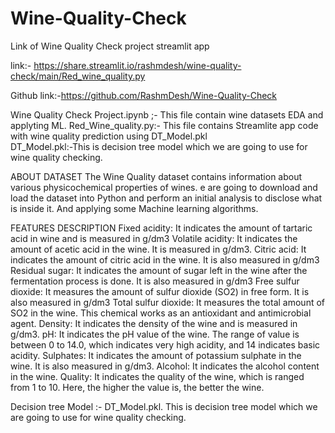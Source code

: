 # Wine-Quality-Check
Link of Wine Quality Check project streamlit app

link:- https://share.streamlit.io/rashmdesh/wine-quality-check/main/Red_wine_quality.py

Github link:-https://github.com/RashmDesh/Wine-Quality-Check

Wine Quality Check Project.ipynb ;- This file contain wine datasets EDA and applyting  ML. 
Red_Wine_quality.py:-   This file contains Streamlite app code with  wine quality prediction using DT_Model.pkl  
DT_Model.pkl:-This is decision tree model which we are going to use for wine quality checking.


ABOUT DATASET
The Wine Quality dataset contains information about various physicochemical properties of wines. e are going to download and load the dataset into Python and perform an initial analysis to disclose what is inside it. And applying some Machine learning algorithms.

FEATURES DESCRIPTION
Fixed acidity: It indicates the amount of tartaric acid in wine and is measured in g/dm3
Volatile acidity: It indicates the amount of acetic acid in the wine. It is measured in g/dm3.
Citric acid: It indicates the amount of citric acid in the wine. It is also measured in g/dm3
Residual sugar: It indicates the amount of sugar left in the wine after the fermentation process is done. It is also measured in g/dm3
Free sulfur dioxide: It measures the amount of sulfur dioxide (SO2) in free form. It is also measured in g/dm3
Total sulfur dioxide: It measures the total amount of SO2 in the wine. This chemical works as an antioxidant and antimicrobial agent.
Density: It indicates the density of the wine and is measured in g/dm3.
pH: It indicates the pH value of the wine. The range of value is between 0 to 14.0, which indicates very high acidity, and 14 indicates basic acidity.
Sulphates: It indicates the amount of potassium sulphate in the wine. It is also measured in g/dm3.
Alcohol: It indicates the alcohol content in the wine.
Quality: It indicates the quality of the wine, which is ranged from 1 to 10. Here, the higher the value is, the better the wine.

Decision tree Model :- DT_Model.pkl. This is decision tree model which we are going to use for wine quality checking.
